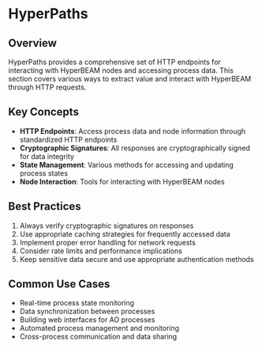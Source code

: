 # HyperPaths

## Overview

HyperPaths provides a comprehensive set of HTTP endpoints for interacting with HyperBEAM nodes and accessing process data. This section covers various ways to extract value and interact with HyperBEAM through HTTP requests.

## Key Concepts

- **HTTP Endpoints**: Access process data and node information through standardized HTTP endpoints
- **Cryptographic Signatures**: All responses are cryptographically signed for data integrity
- **State Management**: Various methods for accessing and updating process states
- **Node Interaction**: Tools for interacting with HyperBEAM nodes

## Best Practices

1. Always verify cryptographic signatures on responses
2. Use appropriate caching strategies for frequently accessed data
3. Implement proper error handling for network requests
4. Consider rate limits and performance implications
5. Keep sensitive data secure and use appropriate authentication methods

## Common Use Cases

- Real-time process state monitoring
- Data synchronization between processes
- Building web interfaces for AO processes
- Automated process management and monitoring
- Cross-process communication and data sharing 